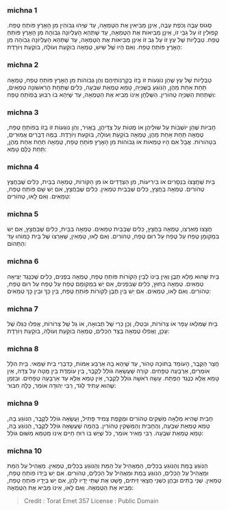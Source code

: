 
### michna 1
סָגוֹס עָבֶה וְכֹפֶת עָבֶה, אֵינָן מְבִיאִין אֶת הַטֻּמְאָה, עַד שֶׁיְּהוּ גְבוֹהִין מִן הָאָרֶץ פּוֹתֵחַ טֶפַח. קְפוּלִין זוֹ עַל גַּבֵּי זוֹ, אֵינָן מְבִיאוֹת אֶת הַטֻּמְאָה, עַד שֶׁתְּהֵא הָעֶלְיוֹנָה גְבוֹהָה מִן הָאָרֶץ פּוֹתֵחַ טֶפַח. טַבְלָיוֹת שֶׁל עֵץ זוֹ עַל גַּב זוֹ אֵינָן מְבִיאוֹת אֶת הַטֻּמְאָה, עַד שֶׁתְּהֵא הָעֶלְיוֹנָה גְבוֹהָה מִן הָאָרֶץ פּוֹתֵחַ טֶפַח. וְאִם הָיוּ שֶׁל שַׁיִשׁ, טֻמְאָה בוֹקַעַת וְעוֹלָה, בּוֹקַעַת וְיוֹרָדֶת: 

### michna 2
טַבְלָיוֹת שֶׁל עֵץ שֶׁהֵן נוֹגְעוֹת זוֹ בָזוֹ בְקַרְנוֹתֵיהֶם וְהֵן גְּבוֹהוֹת מִן הָאָרֶץ פּוֹתֵחַ טֶפַח, טֻמְאָה תַחַת אַחַת מֵהֶן, הַנּוֹגֵעַ בַּשְּׁנִיָּה, טָמֵא טֻמְאַת שִׁבְעָה, כֵּלִים שֶׁתַּחַת הָרִאשׁוֹנָה טְמֵאִים, וְשֶׁתַּחַת הַשְּׁנִיָּה טְהוֹרִין. הַשֻּׁלְחָן אֵינוֹ מֵבִיא אֶת הַטֻּמְאָה, עַד שֶׁיְּהֵא בוֹ רִבּוּעַ בְּפוֹתֵחַ טָפַח: 

### michna 3
חָבִיּוֹת שֶׁהֵן יוֹשְׁבוֹת עַל שׁוּלֵיהֶן אוֹ מֻטּוֹת עַל צִדֵּיהֶן, בָּאֲוִיר, וְהֵן נוֹגְעוֹת זוֹ בָזוֹ בְּפוֹתֵחַ טֶפַח, טֻמְאָה תַחַת אַחַת מֵהֶן, טֻמְאָה בוֹקַעַת וְעוֹלָה, בּוֹקַעַת וְיוֹרָדֶת. בַּמֶּה דְבָרִים אֲמוּרִים, בִּטְהוֹרוֹת. אֲבָל אִם הָיוּ טְמֵאוֹת אוֹ גְבוֹהוֹת מִן הָאָרֶץ פּוֹתֵחַ טֶפַח, טֻמְאָה תַחַת אַחַת מֵהֶן, תַּחַת כֻּלָּם טָמֵא: 

### michna 4
בַּיִת שֶׁחֲצָצוֹ בִנְסָרִים אוֹ בִירִיעוֹת, מִן הַצְּדָדִים אוֹ מִן הַקּוֹרוֹת, טֻמְאָה בַבַּיִת, כֵּלִים שֶׁבַּחֲצָץ טְהוֹרִים. טֻמְאָה בַחֲצָץ, כֵּלִים שֶׁבַּבַּיִת טְמֵאִין. כֵּלִים שֶׁבַּחֲצָץ, אִם יֶשׁ שָׁם פּוֹתֵחַ טֶפַח, טְמֵאִים. וְאִם לָאו, טְהוֹרִים: 

### michna 5
חֲצָצוֹ מֵאַרְצוֹ, טֻמְאָה בַחֲצָץ, כֵּלִים שֶׁבַּבַּיִת טְמֵאִים. טֻמְאָה בַבַּיִת, כֵּלִים שֶׁבַּחֲצָץ, אִם יֵשׁ בִּמְקוֹמָן טֶפַח עַל טֶפַח עַל רוּם טֶפַח, טְהוֹרִים. וְאִם לָאו, טְמֵאִין, שֶׁאַרְצוֹ שֶׁל בַּיִת כָּמוֹהוּ עַד הַתְּהוֹם: 

### michna 6
בַּיִת שֶׁהוּא מָלֵא תֶבֶן וְאֵין בֵּינוֹ לְבֵין הַקּוֹרוֹת פּוֹתֵחַ טֶפַח, טֻמְאָה בִפְנִים, כֵּלִים שֶׁכְּנֶגֶד יְצִיאָה טְמֵאִים. טֻמְאָה בַחוּץ, כֵּלִים שֶׁבִּפְנִים, אִם יֵשׁ בִּמְקוֹמָם טֶפַח עַל טֶפַח עַל רוּם טֶפַח, טְהוֹרִים. וְאִם לָאו, טְמֵאִים. אִם יֵשׁ בֵּין תֶּבֶן לַקּוֹרוֹת פּוֹתֵחַ טֶפַח, בֵּין כָּךְ וּבֵין כָּךְ טְמֵאִים: 

### michna 7
בַּיִת שֶׁמִּלְאוֹ עָפָר אוֹ צְרוֹרוֹת, וּבִטְּלוֹ, וְכֵן כְּרִי שֶׁל תְּבוּאָה, אוֹ גַל שֶׁל צְרוֹרוֹת, אֲפִלּוּ כְגַלּוֹ שֶׁל עָכָן, וַאֲפִלּוּ טֻמְאָה בְצַד הַכֵּלִים, טֻמְאָה בוֹקַעַת וְעוֹלָה, בּוֹקַעַת וְיוֹרָדֶת: 

### michna 8
חֲצַר הַקֶּבֶר, הָעוֹמֵד בְּתוֹכָהּ טָהוֹר, עַד שֶׁיְהֵא בָהּ אַרְבַּע אַמּוֹת, כְּדִבְרֵי בֵית שַׁמַּאי. בֵּית הִלֵּל אוֹמְרִים, אַרְבָּעָה טְפָחִים. קוֹרָה שֶׁעֲשָׂאָהּ גּוֹלֵל לְקֶבֶר, בֵּין עוֹמֶדֶת בֵּין מֻטָּה עַל צִדָּהּ, אֵין טָמֵא אֶלָּא כְנֶגֶד הַפֶּתַח. עָשָׂה רֹאשָׁהּ גּוֹלֵל לְקֶבֶר, אֵין טָמֵא אֶלָּא עַד אַרְבָּעָה טְפָחִים. וּבִזְמַן שֶׁהוּא עָתִיד לָגֹד, רַבִּי יְהוּדָה אוֹמֵר, כֻּלָּהּ חִבּוּר: 

### michna 9
חָבִית שֶׁהִיא מְלֵאָה מַשְׁקִים טְהוֹרִים וּמֻקֶּפֶת צָמִיד פָּתִיל, וַעֲשָׂאָהּ גּוֹלֵל לְקֶבֶר, הַנּוֹגֵעַ בָּהּ, טָמֵא טֻמְאַת שִׁבְעָה, וְהֶחָבִית וְהַמַּשְׁקִין טְהוֹרִין. בְּהֵמָה שֶׁעֲשָׂאָהּ גּוֹלֵל לְקֶבֶר, הַנּוֹגֵעַ בָּהּ, טָמֵא טֻמְאַת שִׁבְעָה. רַבִּי מֵאִיר אוֹמֵר, כֹּל שֶׁיֶּשׁ בּוֹ רוּחַ חַיִּים אֵינוֹ מְטַמֵּא מִשּׁוּם גּוֹלֵל: 

### michna 10
הַנּוֹגֵעַ בְּמֵת וְהַנּוֹגֵעַ בְּכֵלִים, הַמַּאֲהִיל עַל הַמֵּת וְהַנּוֹגֵעַ בְּכֵלִים, טְמֵאִין. מַאֲהִיל עַל הַמֵּת וּמַאֲהִיל עַל הַכֵּלִים, הַנוֹגֵעַ בְּמֵת וּמַאֲהִיל עַל הַכֵּלִים, טְהוֹרִים. אִם יֵשׁ בְּיָדוֹ פוֹתֵחַ טֶפַח, טְמֵאִין. שְׁנֵי בָתִּים וּבָהֶן כִּשְׁנֵי חֲצָאֵי זֵיתִים, פָּשַׁט אֶת שְׁתֵּי יָדָיו לָהֶן, אִם יֵשׁ בְּיָדָיו פּוֹתֵחַ טֶפַח, מֵבִיא אֶת הַטֻּמְאָה. וְאִם לָאו, אֵינוֹ מֵבִיא אֶת הַטֻּמְאָה: 

>Credit : Torat Emet 357
>License : Public Domain 
